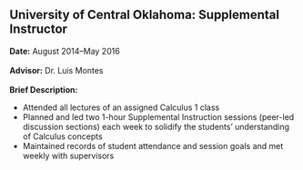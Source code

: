 ## University of Central Oklahoma: Supplemental Instructor

**Date:** August 2014&ndash;May 2016
<br><br>
**Advisor:** Dr. Luis Montes
<br><br>
**Brief Description:** 

- Attended all lectures of an assigned Calculus 1 class
- Planned and led two 1-hour Supplemental Instruction sessions (peer-led discussion sections) each week to solidify the students’ understanding of Calculus concepts
- Maintained records of student attendance and session goals and met weekly with supervisors
